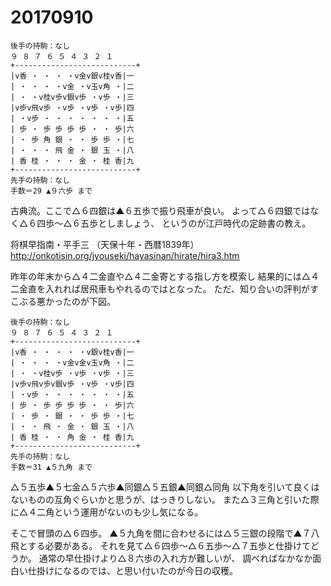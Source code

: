 # 20170910

```
後手の持駒：なし 
９ ８ ７ ６ ５ ４ ３ ２ １ 
+---------------------------+ 
|v香 ・ ・ ・ ・v金v銀v桂v香|一 
| ・ ・ ・ ・v金 ・v玉v角 ・|二 
| ・ ・v桂v歩v銀v歩 ・v歩 ・|三 
|v歩v飛v歩 ・v歩 ・v歩 ・v歩|四 
| ・v歩 ・ ・ ・ ・ ・ ・ ・|五 
| 歩 ・ 歩 歩 歩 歩 ・ ・ 歩|六 
| ・ 歩 角 銀 ・ ・ 歩 歩 ・|七 
| ・ ・ ・ 飛 金 ・ 銀 玉 ・|八 
| 香 桂 ・ ・ ・ 金 ・ 桂 香|九 
+---------------------------+ 
先手の持駒：なし 
手数＝29 ▲９六歩 まで
```

古典流。ここで△６四銀は▲６五歩で振り飛車が良い。
よって△６四銀ではなく△６四歩～△６五歩としましょう、
というのが江戸時代の定跡書の教え。

将棋早指南・平手三 （天保十年・西暦1839年）
http://onkotisin.org/jyouseki/hayasinan/hirate/hira3.htm

昨年の年末から△４二金直や△４二金寄とする指し方を模索し
結果的には△４二金直を入れれば居飛車もやれるのではとなった。
ただ、知り合いの評判がすこぶる悪かったのが下図。

```
後手の持駒：なし 
９ ８ ７ ６ ５ ４ ３ ２ １ 
+---------------------------+ 
|v香 ・ ・ ・ ・ ・v銀v桂v香|一 
| ・ ・ ・ ・v金v金v玉v角 ・|二 
| ・ ・v桂v歩 ・v歩 ・v歩 ・|三 
|v歩v飛v歩v銀v歩 ・v歩 ・v歩|四 
| ・v歩 ・ ・ ・ ・ ・ ・ ・|五 
| 歩 ・ 歩 歩 歩 歩 ・ ・ 歩|六 
| ・ 歩 ・ 銀 ・ ・ 歩 歩 ・|七 
| ・ ・ 飛 ・ 金 ・ 銀 玉 ・|八 
| 香 桂 ・ ・ 角 金 ・ 桂 香|九 
+---------------------------+ 
先手の持駒：なし 
手数＝31 ▲５九角 まで
```

△５五歩▲５七金△５六歩▲同銀△５五銀▲同銀△同角
以下角を引いて良くはないものの互角ぐらいかと思うが、はっきりしない。
また△３三角と引いた際に△４二角という運用がないのも少し気になる。

そこで冒頭の△６四歩。
▲５九角を間に合わせるには△５三銀の段階で▲７八飛とする必要がある。
それを見て△６四歩～△６五歩～△７五歩と仕掛けてどうか。
通常の早仕掛けより△８六歩の入れ方が難しいが、
調べればなかなか面白い仕掛けになるのでは、と思い付いたのが今日の収穫。